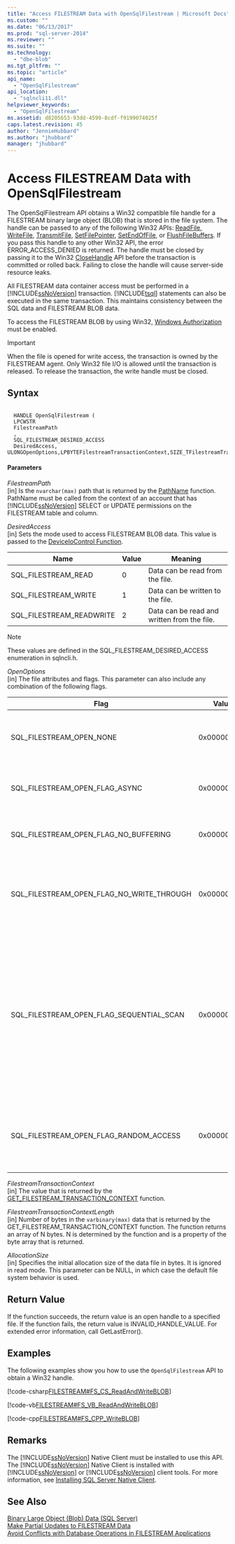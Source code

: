 ```yaml
---
title: "Access FILESTREAM Data with OpenSqlFilestream | Microsoft Docs"
ms.custom: ""
ms.date: "06/13/2017"
ms.prod: "sql-server-2014"
ms.reviewer: ""
ms.suite: ""
ms.technology: 
  - "dbe-blob"
ms.tgt_pltfrm: ""
ms.topic: "article"
api_name: 
  - "OpenSqlFilestream"
api_location: 
  - "sqlncli11.dll"
helpviewer_keywords: 
  - "OpenSqlFilestream"
ms.assetid: d8205653-93dd-4599-8cdf-f9199074025f
caps.latest.revision: 45
author: "JennieHubbard"
ms.author: "jhubbard"
manager: "jhubbard"
---
```

# Access FILESTREAM Data with OpenSqlFilestream
  The OpenSqlFilestream API obtains a Win32 compatible file handle for a FILESTREAM binary large object (BLOB) that is stored in the file system. The handle can be passed to any of the following Win32 APIs: [ReadFile](http://go.microsoft.com/fwlink/?LinkId=86422), [WriteFile](http://go.microsoft.com/fwlink/?LinkId=86423), [TransmitFile](http://go.microsoft.com/fwlink/?LinkId=86424), [SetFilePointer](http://go.microsoft.com/fwlink/?LinkId=86425), [SetEndOfFile](http://go.microsoft.com/fwlink/?LinkId=86426), or [FlushFileBuffers](http://go.microsoft.com/fwlink/?LinkId=86427). If you pass this handle to any other Win32 API, the error ERROR_ACCESS_DENIED is returned. The handle must be closed by passing it to the Win32 [CloseHandle](http://go.microsoft.com/fwlink/?LinkId=86428) API before the transaction is committed or rolled back. Failing to close the handle will cause server-side resource leaks.  
  
 All FILESTREAM data container access must be performed in a [!INCLUDE[ssNoVersion](../../includes/ssnoversion-md.md)] transaction. [!INCLUDE[tsql](../../includes/tsql-md.md)] statements can also be executed in the same transaction. This maintains consistency between the SQL data and FILESTREAM BLOB data.  
  
 To access the FILESTREAM BLOB by using Win32, [Windows Authorization](../../database-engine/choose-an-authentication-mode.md) must be enabled.  
  
> [!IMPORTANT]  
>  When the file is opened for write access, the transaction is owned by the FILESTREAM agent. Only Win32 file I/O is allowed until the transaction is released. To release the transaction, the write handle must be closed.  
  
## Syntax  
  
```  
  
  HANDLE OpenSqlFilestream (  
  LPCWSTR  
  FilestreamPath  
  ,  
  SQL_FILESTREAM_DESIRED_ACCESS  
  DesiredAccess,  
ULONGOpenOptions,LPBYTEFilestreamTransactionContext,SIZE_TFilestreamTransactionContextLength,PLARGE_INTEGERAllocationSize);  
```  
  
#### Parameters  
 *FilestreamPath*  
 [in] Is the `nvarchar(max)` path that is returned by the [PathName](~/relational-databases/system-functions/pathname-transact-sql.md) function. PathName must be called from the context of an account that has [!INCLUDE[ssNoVersion](../../includes/ssnoversion-md.md)] SELECT or UPDATE permissions on the FILESTREAM table and column.  
  
 *DesiredAccess*  
 [in] Sets the mode used to access FILESTREAM BLOB data. This value is passed to the [DeviceIoControl Function](http://go.microsoft.com/fwlink/?LinkId=105527).  
  
|Name|Value|Meaning|  
|----------|-----------|-------------|  
|SQL_FILESTREAM_READ|0|Data can be read from the file.|  
|SQL_FILESTREAM_WRITE|1|Data can be written to the file.|  
|SQL_FILESTREAM_READWRITE|2|Data can be read and written from the file.|  
  
> [!NOTE]  
>  These values are defined in the SQL_FILESTREAM_DESIRED_ACCESS enumeration in sqlncli.h.  
  
 *OpenOptions*  
 [in] The file attributes and flags. This parameter can also include any combination of the following flags.  
  
|Flag|Value|Meaning|  
|----------|-----------|-------------|  
|SQL_FILESTREAM_OPEN_NONE|0x00000000:|The file is being opened or created with no special options.|  
|SQL_FILESTREAM_OPEN_FLAG_ASYNC|0x00000001L|The file is being opened or created for asynchronous I/O.|  
|SQL_FILESTREAM_OPEN_FLAG_NO_BUFFERING|0x00000002L|The system opens the file by using no system caching.|  
|SQL_FILESTREAM_OPEN_FLAG_NO_WRITE_THROUGH|0x00000004L|The system does not write through an intermediate cache. Writes go directly to disk.|  
|SQL_FILESTREAM_OPEN_FLAG_SEQUENTIAL_SCAN|0x00000008L|A file is accessed sequentially from beginning to end. The system can use this as a hint to optimize file caching. If an application moves the file pointer for random access, optimal caching may not occur.|  
|SQL_FILESTREAM_OPEN_FLAG_RANDOM_ACCESS|0x00000010L|A file is accessed randomly. The system can use this as a hint to optimize file caching.|  
  
 *FilestreamTransactionContext*  
 [in] The value that is returned by the [GET_FILESTREAM_TRANSACTION_CONTEXT](~/t-sql/functions/get-filestream-transaction-context-transact-sql.md) function.  
  
 *FilestreamTransactionContextLength*  
 [in] Number of bytes in the `varbinary(max)` data that is returned by the GET_FILESTREAM_TRANSACTION_CONTEXT function. The function returns an array of N bytes. N is determined by the function and is a property of the byte array that is returned.  
  
 *AllocationSize*  
 [in] Specifies the initial allocation size of the data file in bytes. It is ignored in read mode. This parameter can be NULL, in which case the default file system behavior is used.  
  
## Return Value  
 If the function succeeds, the return value is an open handle to a specified file. If the function fails, the return value is INVALID_HANDLE_VALUE. For extended error information, call GetLastError().  
  
## Examples  
 The following examples show you how to use the `OpenSqlFilestream` API to obtain a Win32 handle.  
  
 [!code-csharp[FILESTREAM#FS_CS_ReadAndWriteBLOB](../snippets/tsql/SQL15/tsql/filestream/cs/filestream.cs#fs_cs_readandwriteblob)]  
  
 [!code-vb[FILESTREAM#FS_VB_ReadAndWriteBLOB](../snippets/tsql/SQL15/tsql/filestream/vb/filestream.vb#fs_vb_readandwriteblob)]  
  
 [!code-cpp[FILESTREAM#FS_CPP_WriteBLOB](../snippets/tsql/SQL15/tsql/filestream/cpp/filestream.cpp#fs_cpp_writeblob)]  
  
## Remarks  
 The [!INCLUDE[ssNoVersion](../../includes/ssnoversion-md.md)] Native Client must be installed to use this API. The [!INCLUDE[ssNoVersion](../../includes/ssnoversion-md.md)] Native Client is installed with [!INCLUDE[ssNoVersion](../../includes/ssnoversion-md.md)] or [!INCLUDE[ssNoVersion](../../includes/ssnoversion-md.md)] client tools. For more information, see [Installing SQL Server Native Client](../../2014/database-engine/dev-guide/installing-sql-server-native-client.md).  
  
## See Also  
 [Binary Large Object &#40;Blob&#41; Data &#40;SQL Server&#41;](binary-large-object-blob-data-sql-server.md)   
 [Make Partial Updates to FILESTREAM Data](make-partial-updates-to-filestream-data.md)   
 [Avoid Conflicts with Database Operations in FILESTREAM Applications](avoid-conflicts-with-database-operations-in-filestream-applications.md)  
  
  